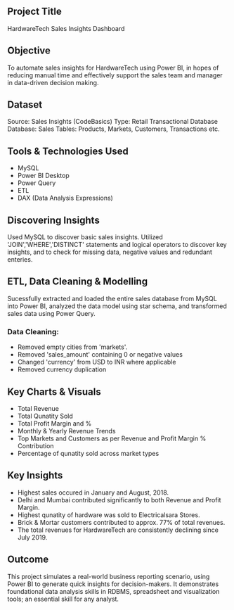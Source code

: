 ## Project Title
HardwareTech Sales Insights Dashboard
## Objective
To automate sales insights for HardwareTech using Power BI, in hopes of reducing manual time and effectively support the sales team and manager in data-driven decision making.
## Dataset
Source: Sales Insights (CodeBasics)
Type: Retail Transactional Database
Database: Sales
Tables: Products, Markets, Customers, Transactions etc.
## Tools & Technologies Used
- MySQL
- Power BI Desktop
- Power Query
- ETL
- DAX (Data Analysis Expressions)
## Discovering Insights
Used MySQL to discover basic sales insights. Utilized 'JOIN','WHERE','DISTINCT' statements and logical operators to discover key insights, and to check for missing data, negative values and redundant enteries.
## ETL, Data Cleaning & Modelling
Sucessfully extracted and loaded the entire sales database from MySQL into Power BI, analyzed the data model using star schema, and transformed sales data using Power Query.
### Data Cleaning:
  - Removed empty cities from 'markets'.
  - Removed 'sales_amount' containing 0 or negative values
  - Changed 'currency' from USD to INR where applicable
  - Removed currency duplication
## Key Charts & Visuals
- Total Revenue
- Total Qunatity Sold
- Total Profit Margin and %
- Monthly & Yearly Revenue Trends
- Top Markets and Customers as per Revenue and Profit Margin % Contribution
- Percentage of qunatity sold across market types
## Key Insights
- Highest sales occured in January and August, 2018.
- Delhi and Mumbai contributed significantly to both Revenue and Profit Margin.
- Highest qunatity of hardware was sold to Electricalsara Stores.
- Brick & Mortar customers contributed to approx. 77% of total revenues.
- The total revenues for HardwareTech are consistently declining since July 2019.
## Outcome
This project simulates a real-world business reporting scenario, using Power BI to generate quick insights for decision-makers. It demonstrates foundational data analysis skills in RDBMS, spreadsheet and visualization tools; an essential skill for any analyst.
